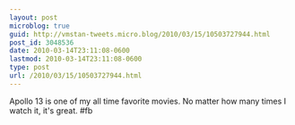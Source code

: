 ```yaml
---
layout: post
microblog: true
guid: http://vmstan-tweets.micro.blog/2010/03/15/10503727944.html
post_id: 3048536
date: 2010-03-14T23:11:08-0600
lastmod: 2010-03-14T23:11:08-0600
type: post
url: /2010/03/15/10503727944.html
---
```

Apollo 13 is one of my all time favorite movies. No matter how many times I watch it, it's great. #fb
